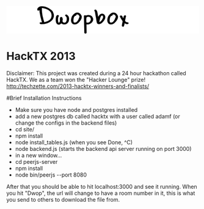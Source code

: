 ![logo](site/logo_text.png)

# HackTX 2013

Disclaimer: This project was created during a 24 hour hackathon called HackTX. We as a team won the "Hacker Lounge" prize! http://techzette.com/2013-hacktx-winners-and-finalists/


#Brief Installation Instructions
* Make sure you have node and postgres installed
* add a new postgres db called hacktx with a user called adamf (or change the configs in the backend files)
* cd site/
* npm install
* node install_tables.js (when you see Done, ^C)
* node backend.js (starts the backend api server running on port 3000)
* in a new window...
* cd peerjs-server
* npm install
* node bin/peerjs --port 8080

After that you should be able to hit localhost:3000 and see it running.
When you hit "Dwop", the url will change to have a room number in it, this is what you send to others to download the file from.
